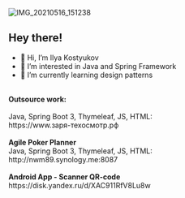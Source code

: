 ![IMG_20210516_151238](https://user-images.githubusercontent.com/62962178/119974377-3ee74480-bfbd-11eb-845f-407bc3a58188.png)

<h2>Hey there!</h2>

- 👋 Hi, I’m Ilya Kostyukov
- 👀 I’m interested in Java and Spring Framework
- 🌱 I’m currently learning design patterns


<br>
<b>Outsource work:</b>
<br>

<br>
Java, Spring Boot 3, Thymeleaf, JS, HTML: <br>
https://www.заря-техосмотр.рф
<br>
<br>
<b>Agile Poker Planner</b>
<br>
Java, Spring Boot 3, Thymeleaf, JS, HTML: <br>
http://nwm89.synology.me:8087
<br>
<br>
<b>Android App - Scanner QR-code</b>
<br>
https://disk.yandex.ru/d/XAC911RfV8Lu8w

<!---
kost1989/kost1989 is a ✨ special ✨ repository because its `README.md` (this file) appears on your GitHub profile.
You can click the Preview link to take a look at your changes.
--->
